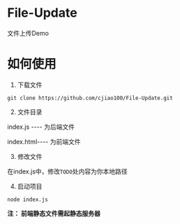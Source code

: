 # File-Update
文件上传Demo

# 如何使用
1. 下载文件

  ```
  git clone https://github.com/cjiao100/File-Update.git
  ```

2. 文件目录

  index.js  ----  为后端文件

  index.html----  为前端文件

3. 修改文件

  在index.js中，修改`TODO`处内容为你本地路径

4. 启动项目

  ```
  node index.js
  ```


**注： 前端静态文件需起静态服务器**
